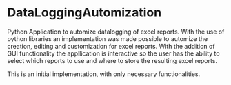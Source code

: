 # DataLoggingAutomization

Python Application to automize datalogging of excel reports. With the use of python libraries an implementation was made possible to automize the creation, editing and customization for excel reports. With the addition of GUI functionality the appllication is interactive so the user has the ability to select which reports to use and where to store the resulting excel reports. 

This is an initial implementation, with only necessary functionalities. 
